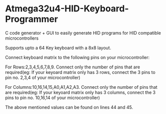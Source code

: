 # Atmega32u4-HID-Keyboard-Programmer
C code generator + GUI to easily generate HID programs for HID compatible microcontrollers 

Supports upto a 64 Key keyboard with a 8x8 layout.

Connect keyboard matrix to the following pins on your microcontroller:

For Rows:2,3,4,5,6,7,8,9. Connect only the number of pins that are required(eg: If your keyoard matrix only has 3 rows, connect the 3 pins to pin no. 2,3,4 of your microcontroller) 

For Columns:10,16,14,15,A0,A1,A2,A3. Connect only the number of pins that are required(eg: If your keyoard matrix only has 3 columns, connect the 3 pins to pin no. 10,16,14 of your microcontroller) 

The above mentioned values can be found on lines 44 and 45.
